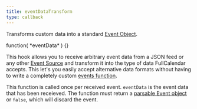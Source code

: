 ```yaml
---
title: eventDataTransform
type: callback
---
```


Transforms custom data into a standard [Event Object](event-object).

<div class='spec' markdown='1'>
function( *eventData* ) {}
</div>

This hook allows you to receive arbitrary event data from a JSON feed or any other [Event Source](event-source-object) and transform it into the type of data FullCalendar accepts. This let's you easily accept alternative data formats without having to write a completely custom [events function](events-function).

This function is called once per received event. `eventData` is the event data that has been receieved. The function must return a [parsable Event object](event-parsing) or `false`, which will discard the event.
